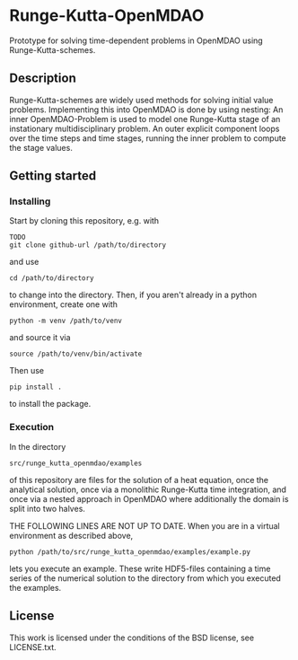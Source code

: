 # Runge-Kutta-OpenMDAO

Prototype for solving time-dependent problems in OpenMDAO using Runge-Kutta-schemes.

## Description

Runge-Kutta-schemes are widely used methods for solving initial value problems. Implementing this into OpenMDAO is done by using nesting:
An inner OpenMDAO-Problem is used to model one Runge-Kutta stage of an instationary multidisciplinary problem.
An outer explicit component loops over the time steps and time stages, running the inner problem to compute the stage values.

## Getting started

### Installing

Start by cloning this repository, e.g. with
    
    TODO
    git clone github-url /path/to/directory

and use

    cd /path/to/directory

to change into the directory.
Then, if you aren't already in a python environment, create one with

    python -m venv /path/to/venv

and source it via

    source /path/to/venv/bin/activate

Then use

    pip install .

to install the package.
### Execution

In the directory 

    src/runge_kutta_openmdao/examples

of this repository are files for the solution of a heat equation, once the analytical solution, once via a monolithic Runge-Kutta time integration, and once via a nested approach in OpenMDAO where additionally the domain is split into two halves.

THE FOLLOWING LINES ARE NOT UP TO DATE.
When you are in a virtual environment as described above,

    python /path/to/src/runge_kutta_openmdao/examples/example.py

lets you execute an example. These write HDF5-files containing a time series of the numerical solution to the directory from which you executed the examples.

## License

This work is licensed under the conditions of the BSD license, see LICENSE.txt.

